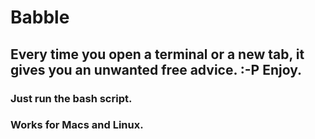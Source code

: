 # Babble
## Every time you open a terminal or a new tab, it gives you an unwanted free advice. :-P Enjoy. 
### Just run the bash script.
### Works for Macs and Linux.
